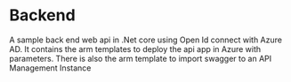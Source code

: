 # Backend
A sample back end web api in .Net core using Open Id connect with Azure AD. It contains the arm templates to deploy the api app in Azure with parameters. There is also the arm template to import swagger to an API Management Instance
